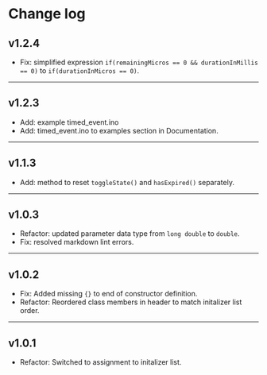 # Change log

## v1.2.4

- Fix: simplified expression `if(remainingMicros == 0 && durationInMillis == 0)` to `if(durationInMicros == 0)`.

---

## v1.2.3

- Add: example timed_event.ino
- Add: timed_event.ino to examples section in Documentation.

---

## v1.1.3

- Add: method to reset `toggleState()` and `hasExpired()` separately.

---

## v1.0.3

- Refactor: updated parameter data type from `long double` to `double`.
- Fix: resolved markdown lint errors.

---

## v1.0.2

- Fix: Added missing `{}` to end of constructor definition.
- Refactor: Reordered class members in header to match initalizer list order.

---
 
## v1.0.1

- Refactor: Switched to assignment to initalizer list.
